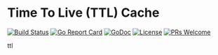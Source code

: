 # Time To Live (TTL) Cache

[![Build Status](https://api.travis-ci.org/nortonlifelock/ttl.svg?branch=master)](https://travis-ci.org/nortonlifelock/ttl)
[![Go Report Card](https://goreportcard.com/badge/github.com/nortonlifelock/ttl)](https://goreportcard.com/report/github.com/nortonlifelock/ttl)
[![GoDoc](https://godoc.org/github.com/nortonlifelock/ttl?status.svg)](https://godoc.org/github.com/nortonlifelock/ttl)
[![License](https://img.shields.io/badge/License-Apache%202.0-blue.svg)](https://opensource.org/licenses/Apache-2.0) [![PRs Welcome](https://img.shields.io/badge/PRs-welcome-brightgreen.svg)](http://makeapullrequest.com)

ttl
